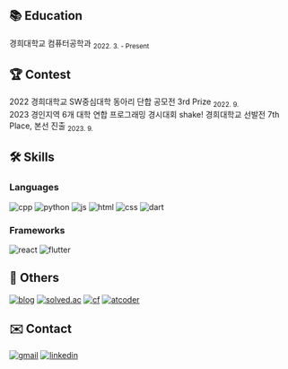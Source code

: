 ## 📚 Education
경희대학교 컴퓨터공학과 <sub>2022. 3. - Present</sub>

## 🏆 Contest
2022 경희대학교 SW중심대학 동아리 단합 공모전 3rd Prize <sub>2022. 9.</sub>  
2023 경인지역 6개 대학 연합 프로그래밍 경시대회 shake! 경희대학교 선발전 7th Place, 본선 진출 <sub>2023. 9.</sub>

## 🛠️ Skills
### Languages  
![cpp](https://img.shields.io/badge/C%2B%2B-00599C?style=for-the-badge&logo=c%2B%2B&logoColor=white)
![python](https://img.shields.io/badge/Python-3776AB?style=for-the-badge&logo=python&logoColor=white)
![js](https://img.shields.io/badge/JavaScript-F7DF1E?style=for-the-badge&logo=JavaScript&logoColor=white)
![html](https://img.shields.io/badge/HTML5-E34F26?style=for-the-badge&logo=html5&logoColor=white)
![css](https://img.shields.io/badge/CSS3-1572B6?style=for-the-badge&logo=css3&logoColor=white)
![dart](https://img.shields.io/badge/Dart-0175C2?style=for-the-badge&logo=dart&logoColor=white)

### Frameworks
![react](https://img.shields.io/badge/React-20232A?style=for-the-badge&logo=react&logoColor=61DAFB)
![flutter](https://img.shields.io/badge/Flutter-02569B?style=for-the-badge&logo=flutter&logoColor=white)

## 📃 Others
[![blog](https://img.shields.io/badge/blog-20232A?style=for-the-badge&logo=&logoColor=white)](https://nageune.github.io)
[![solved.ac](https://img.shields.io/badge/solved.ac-26db23?style=for-the-badge&logo=&logoColor=white)](https://solved.ac/profile/kangkh0906)
[![cf](https://img.shields.io/badge/Codeforces-445f9d?style=for-the-badge&logo=Codeforces&logoColor=white)](https://codeforces.com/profile/nageune)
[![atcoder](https://img.shields.io/badge/atcoder-20232A?style=for-the-badge&logo=&logoColor=white)](https://atcoder.jp/users/nageune)

## ✉️ Contact
[![gmail](https://img.shields.io/badge/nageune.dev@gmail.com-D14836?style=for-the-badge&logo=gmail&logoColor=white)](mailto:nageune.dev@gmail.com)
[![linkedin](https://img.shields.io/badge/LinkedIn-0077B5?style=for-the-badge&logo=linkedin&logoColor=white)](https://www.linkedin.com/in/nageune)
